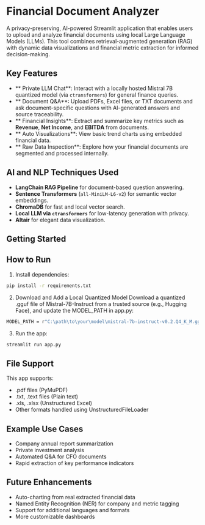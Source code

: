 # Financial Document Analyzer

A privacy-preserving, AI-powered Streamlit application that enables users to upload and analyze financial documents using local Large Language Models (LLMs). This tool combines retrieval-augmented generation (RAG) with dynamic data visualizations and financial metric extraction for informed decision-making.

## Key Features

- ** Private LLM Chat**: Interact with a locally hosted Mistral 7B quantized model (via `ctransformers`) for general finance queries.
- ** Document Q&A**: Upload PDFs, Excel files, or TXT documents and ask document-specific questions with AI-generated answers and source traceability.
- ** Financial Insights**: Extract and summarize key metrics such as **Revenue**, **Net Income**, and **EBITDA** from documents.
- ** Auto Visualizations**: View basic trend charts using embedded financial data.
- ** Raw Data Inspection**: Explore how your financial documents are segmented and processed internally.

## AI and NLP Techniques Used

- **LangChain RAG Pipeline** for document-based question answering.
- **Sentence Transformers** (`all-MiniLM-L6-v2`) for semantic vector embeddings.
- **ChromaDB** for fast and local vector search.
- **Local LLM via `ctransformers`** for low-latency generation with privacy.
- **Altair** for elegant data visualization.

## Getting Started

## How to Run

1. Install dependencies:
```bash
pip install -r requirements.txt
```

2. Download and Add a Local Quantized Model
Download a quantized .gguf file of Mistral-7B-Instruct from a trusted source (e.g., Hugging Face), and update the MODEL_PATH in app.py:

```bash
MODEL_PATH = r"C:\path\to\your\model\mistral-7b-instruct-v0.2.Q4_K_M.gguf"
```

3. Run the app:

```bash
streamlit run app.py
```

## File Support

This app supports:

- .pdf files (PyMuPDF)
- .txt, .text files (Plain text)
- .xls, .xlsx (Unstructured Excel)
- Other formats handled using UnstructuredFileLoader

## Example Use Cases

- Company annual report summarization
- Private investment analysis
- Automated Q&A for CFO documents
- Rapid extraction of key performance indicators

## Future Enhancements

- Auto-charting from real extracted financial data
- Named Entity Recognition (NER) for company and metric tagging
- Support for additional languages and formats
- More customizable dashboards
